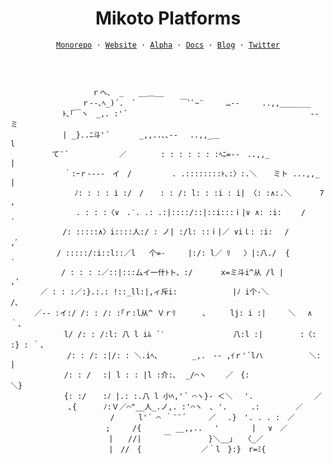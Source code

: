 <h1 align="center">
  Mikoto Platforms
</h1>
<p align="center">
<code align="center"><a href='https://github.com/mikotoIO/mikoto'>Monorepo</a> · <a href='https://mikoto.io'>Website</a> · <a href='https://alpha.mikoto.io'>Alpha</a> · <a href='https://docs.mikoto.io'>Docs</a> · <a href='https://blog.mikoto.io'>Blog</a> · <a href='https://twitter.com/mikotoIO'>Twitter</a>
  
</code>
</p>
<br>


```
　　　　　　　　　　　ｒヘ、 _　　__＿__
　　　　　　　　　 ｒ‐-､ﾍ_)´.　´　　　　　　￣ﾞﾞ~¨　　　…‐-　　　..,,_______
　　　　　　　ﾄ､｢￣ヽ　_,. :'´　　　　　　　　　　　　　　　　　　　　　　 　　‐-ミ
　　　　　　　| _}..ﾆ斗'´　　　　_,,..､､-- 　..,,_＿　　　　　　　　　　　　 　     l
　　　　　 て¨´　　　 　 　 ／　　　　 : : : : : : :ﾍﾆ=‐-　..,,_　　　　　　        |
 　　　　　　 ｀:ｰｒ‐---　イ　/　　    　. .::::::::ﾄ､:〉:.＼ 　 ミト ...,,_ 　 　 |
 　　　　　　　　ﾉ: : : : i :/　/ 　 : : /: l: : :i : i| 〈: :∧:.＼ 　 　 7　　 　 ,
　　　　　 　 　 . : : :〈∨　.′. .: .:|::::/::|::i:::ｉ|∨ ∧: :i:　　 /　 　   　 ′
　　　　　　　/: :::::∧〉i::::人:/ : ノ| :/l: ::ｉ|／ ∨iｌ: :i:　 /　　　  　   ,ﾞ
  　　　　　/ :::::/:i::l::／l   个=‐     |:/: l／ ﾘ   〉|:八./  {  　 　  ′
   　　　　　/ : : : :／::|:::厶イ一什ﾄト、:/　　   x=ミ斗i^从 /l |　        ,'
　　　　／ : : :／:}.:.: !::_ll:|,ィ斥i: 　　　　 　  |ﾉ i个‐＼　　 　     /､
  　　／-‐ :イ:/ /: : /: :｢ｒ:l从^ Ｖｒﾘ　　　 ､　 　 lj: i :|　　　＼　 ∧ ｀、
 　　　　　　 l/ /: : /:l: 八 l iﾑ ´′　　　　　　　　  八:l :|　　　　　:〈: :} : ｀、
　　　　　　　 /: : /: :|/: : ＼.iﾍ、　　　　 _,.　-‐ ,ｲｒ'´lハ　　　　 　 ＼:　 |
 　　　　　　 /: : / 　:| l : : |l :介:､  _/⌒ヽ　　 ／　{:　　　　 　 　 　 ＼}
 　　　　　　 {: :/ 　 :ﾉ |.: :.八 l 小ﾍ,'´ ⌒ヽ}- ＜＼　 '.　　　　　　　  ／
　　　　 　 　 ､{　　　 ﾉ:Ｖ／⌒"__人_.ノ,. :'⌒ヽ　､ '. 　 　.:　 　 　 ／
　　　　　　　　 　 　 　 / 　 　l'´ ⌒ ｀¨¨´　　　／　 .}　'. . . :　／
　　　　　　　　　 　 　 ;　　　/{　　　 　__,,..　 '  　 　 |　 ∨　／
　　　 　 　 　 　 　 　 |　　//|　　　￣　　　　　}＼__｣　　〈_／
　　　 　 　 　 　 　 　 |　//　{　　　　　　　　／｀l　}:}　r=ﾐ{
```
